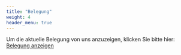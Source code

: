 ```yaml
---
title: "Belegung"
weight: 4
header_menu: true
---
```


Um die aktuelle Belegung von uns anzuzeigen, klicken Sie bitte hier:
[Belegung anzeigen](https://tportal.toubiz.de/Schwaebischer-Bodensee/ukv/calendar/FIT00020070659245446)
